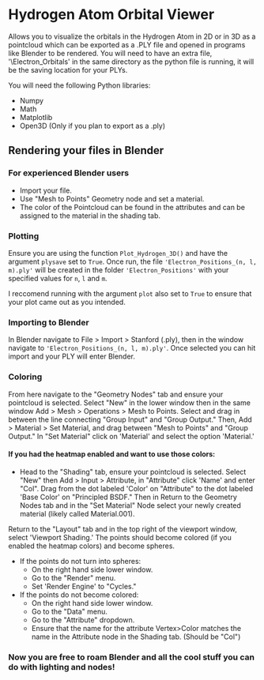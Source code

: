 # Hydrogen Atom Orbital Viewer

Allows you to visualize the orbitals in the Hydrogen Atom in 2D or in 3D as a pointcloud which can be exported as a .PLY file and opened in programs like Blender to be rendered.
You will need to have an extra file, '\Electron_Orbitals\' in the same directory as the python file is running, it will be the saving location for your PLYs.

You will need the following Python libraries:
- Numpy
- Math
- Matplotlib
- Open3D (Only if you plan to export as a .ply)

## Rendering your files in Blender

### For experienced Blender users
- Import your file.
- Use "Mesh to Points" Geometry node and set a material.
- The color of the Pointcloud can be found in the attributes and can be assigned to the material in the shading tab.

### Plotting
Ensure you are using the function `Plot_Hydrogen_3D()` and have the argument `plysave` set to `True`. 
Once run, the file `'Electron_Positions_(n, l, m).ply'` will be created in the folder `'Electron_Positions'` with your specified values for `n`, `l` and `m`.

I reccomend running with the argument `plot` also set to `True` to ensure that your plot came out as you intended.

### Importing to Blender
In Blender navigate to File > Import > Stanford (.ply), then in the window navigate to `'Electron_Positions_(n, l, m).ply'`. Once selected you can hit import and your PLY will enter Blender.

### Coloring
From here navigate to the "Geometry Nodes" tab and ensure your pointcloud is selected. Select "New" in the lower window then in the same window Add > Mesh > Operations > Mesh to Points. Select and drag in between the line connecting "Group Input" and "Group Output." Then, Add > Material > Set Material, and drag between "Mesh to Points" and "Group Output." In "Set Material" click on 'Material' and select the option 'Material.'

#### If you had the heatmap enabled and want to use those colors:
- Head to the "Shading" tab, ensure your pointcloud is selected. Select "New" then Add > Input > Attribute, in "Attribute" click 'Name' and enter "Col". Drag from the dot labeled 'Color' on "Attribute" to the dot labeled 'Base Color' on "Principled BSDF." Then in  Return to the Geometry Nodes tab and in the "Set Material" Node select your newly created material (likely called Material.001).

Return to the "Layout" tab and in the top right of the viewport window, select 'Viewport Shading.' The points should become colored (if you enabled the heatmap colors) and become spheres. 
- If the points do not turn into spheres:
  - On the right hand side lower window.
  - Go to the "Render" menu.
  - Set 'Render Engine' to "Cycles."
- If the points do not become colored:
  - On the right hand side lower window.
  - Go to the "Data" menu.
  - Go to the "Attribute" dropdown.
  - Ensure that the name for the attribute Vertex>Color matches the name in the Attribute node in the Shading tab. (Should be "Col")

### Now you are free to roam Blender and all the cool stuff you can do with lighting and nodes!
